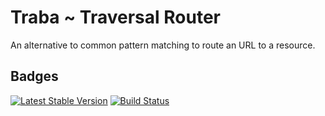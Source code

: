 Traba ~ Traversal Router
========================

An alternative to common pattern matching to route an URL to a resource.

Badges
------

[![Latest Stable Version](https://poser.pugx.org/guide42/traba/v/stable.svg)](https://packagist.org/packages/guide42/traba)
[![Build Status](https://travis-ci.org/guide42/traba.svg?branch=master)](https://travis-ci.org/guide42/traba)